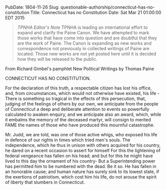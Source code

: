 PubDate: 1804-11-26
Slug: questionable-authorship/connecticut-has-no-constitution
Title: Connecticut has no Constitution
Date: Sat Mar 21 01:00:00 EDT 2015

> *TPNHA Editor's Note*
> TPNHA is leading an international effort to expand and clarify the
> Paine Canon. We have attempted to mark those works that have come into
> question and are doubtful that they are the work of Paine. The Canon
> is expanding as new works and correspondence not previously in
> collected writings of Paine are located. Those new works are not yet
> posted here until it is decided how they will be released to the
> public.

From Richard Gimbel's pamphlet New Political Writings by Thomas Paine

CONNECTICUT HAS NO CONSTITUTION.

For the declaration of this truth, a respectable citizen has lost his office, and, from circumstances, which would not otherwise have existed, his life - There is something so tragical in the effects of this persecution, that, judging of the feelings of others by our own, we anticipate from the people of Connecticut a deep and deliberate attention to events so powerfully calculated to awaken enquiry, and we anticipate also an award, which, while it embalms the memory of the deceased martyr, will consign to merited FAME the names of those who have produced this mournful catastrophe.

Mr. Judd, we are told, was one of those active whigs, who exposed his life in defence of our rights in times which tried men's souls. The independence, which he thus in unison with others acquired for his country, he dared on a recent occasion to assert for himself For this the lightening of federal vengeance has fallen on his head; and but for this he might have lived to this day the ornament of his country- But a Superintending power has permitted him to be numbered with the dead. Be it so. He has fallen in an honorable cause; and human nature has surely sink to its lowest state, if the exertions of patriotism, which cost him his life, do not arouse the spirit of liberty that slumbers in Connecticut.
